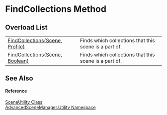 # FindCollections Method


## Overload List
<table>
<tr>
<td><a href="M_AdvancedSceneManager_Utility_SceneUtility_FindCollections">FindCollections(Scene, Profile)</a></td>
<td>Finds which collections that this scene is a part of.</td></tr>
<tr>
<td><a href="M_AdvancedSceneManager_Utility_SceneUtility_FindCollections_1">FindCollections(Scene, Boolean)</a></td>
<td>Finds which collections that this scene is a part of.</td></tr>
</table>

## See Also


#### Reference
<a href="T_AdvancedSceneManager_Utility_SceneUtility">SceneUtility Class</a>  
<a href="N_AdvancedSceneManager_Utility">AdvancedSceneManager.Utility Namespace</a>  
